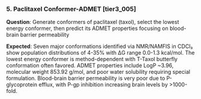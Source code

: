 ### 5. Paclitaxel Conformer-ADMET [tier3_005]

**Question**: Generate conformers of paclitaxel (taxol), select the lowest energy conformer, then predict its ADMET properties focusing on blood-brain barrier permeability

**Expected**: Seven major conformations identified via NMR/NAMFIS in CDCl₃ show population distributions of 4-35% with ΔG range 0.0-1.3 kcal/mol. The lowest energy conformer is method-dependent with T-Taxol butterfly conformation often favored. ADMET properties include LogP ~3.96, molecular weight 853.92 g/mol, and poor water solubility requiring special formulation. Blood-brain barrier permeability is very poor due to P-glycoprotein efflux, with P-gp inhibition increasing brain levels by >1000-fold.